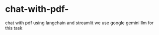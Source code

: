 # chat-with-pdf-
chat with pdf using langchain and streamlit 
we use google gemini llm for this task
